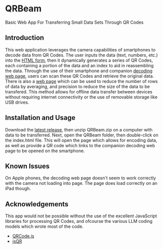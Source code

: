 # QRBeam
Basic Web App For Transferring Small Data Sets Through QR Codes

## Introduction
This web application leverages the camera capabilities of smartphones to decode data from QR Codes. The user inputs the data (text, numbers, etc.) into the [HTML form](https://ns96.github.io/QRBeam/index.html), then it dynamically generates a series of QR Codes, each containing a portion of the data and an index to aid in reassembling the data. Through the use of their smartphone and companion [decoding web page](https://ns96.github.io/QRBeam/qrscan.html), users can scan these QR Codes and retrieve the original data. There is also a [web page](https://ns96.github.io/QRBeam/reduce.html) which can be used to reduce the number of rows of data by averaging, and precision to reduce the size of the data to be transfered. This method allows for offline data transfer between devices without requiring internet connectivity or the use of removable storage like USB drives.

## Installation and Usage
Download the [latest release](https://github.com/ns96/QRBeam/releases), then unzip QRBeam.zip on a computer with data to be transferred. Next, open the QRBeam folder, then double-click on the index.html file. This will open the page which allows for encoding data, as well as provide a QR code which links to the companion decoding web page to be opened on the smartphone.

## Known Issues
On Apple phones, the decoding web page doesn't seem to work correctly with the camera not loading into page. The page does load correctly on an iPad though.

## Acknowledgements
This app would not be possible without the use of the excellent JavaScript libraries for processing QR Codes, and ofcourse the various LLM coding models which wrote most of the code.

* [QRCode.js](https://github.com/davidshimjs/qrcodejs)
* [jsQR](https://github.com/cozmo/jsQR)